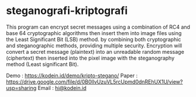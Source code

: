 # steganografi-kriptografi
This program can encrypt secret messages using a combination of RC4 and base 64 cryptographic algorithms then insert them into image files using the Least Significant Bit (LSB) method. by combining both cryptographic and steganographic methods, providing multiple security. Encryption will convert a secret message (plaintext) into an unreadable random message (ciphertext) then inserted into the pixel image with the steganography method (Least significant Bit).

Demo  : https://kodein.id/demo/kripto-stegano/
Paper : https://drive.google.com/file/d/0B0llvUzuVL5rcUpmd0dnREhUX1U/view?usp=sharing
Email : hi@kodein.id
